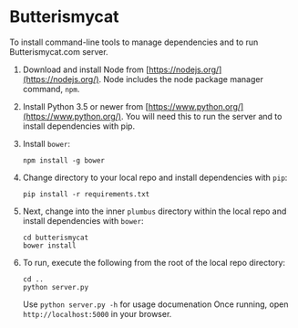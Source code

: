 # Butterismycat

To install command-line tools to manage
dependencies and to run Butterismycat.com server.

1.  Download and install Node from [https://nodejs.org/](https://nodejs.org/). Node includes the node package manager command, `npm`.

1.  Install Python 3.5 or newer from [https://www.python.org/](https://www.python.org/). You will need this to run the server and to install dependencies with pip.

1.  Install `bower`:

        npm install -g bower
        
1.  Change directory to your local repo and install dependencies with `pip`:

        pip install -r requirements.txt
        
1.  Next, change into the inner `plumbus` directory within the local repo and install dependencies with `bower`:

        cd butterismycat
        bower install
        
1.  To run, execute the following from the root of the local repo directory:

        cd ..
        python server.py

    Use `python server.py -h` for usage documenation
    Once running, open `http://localhost:5000` in your browser.